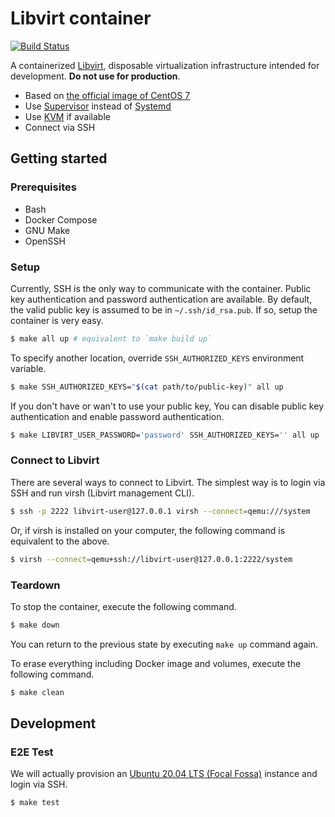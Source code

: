 # Libvirt container

[![Build Status](https://travis-ci.org/t13a/libvirt-container.svg?branch=master)](https://travis-ci.org/t13a/libvirt-container)

A containerized [Libvirt](https://libvirt.org/), disposable virtualization infrastructure intended for development. **Do not use for production**.

- Based on [the official image of CentOS 7](https://hub.docker.com/_/centos)
- Use [Supervisor](http://supervisord.org/) instead of [Systemd](https://freedesktop.org/wiki/Software/systemd/)
- Use [KVM](https://www.linux-kvm.org/page/Main_Page) if available
- Connect via SSH

## Getting started

### Prerequisites

- Bash
- Docker Compose
- GNU Make
- OpenSSH

### Setup

Currently, SSH is the only way to communicate with the container. Public key authentication and password authentication are available. By default, the valid public key is assumed to be in `~/.ssh/id_rsa.pub`. If so, setup the container is very easy.

```bash
$ make all up # equivalent to `make build up`
```

To specify another location, override `SSH_AUTHORIZED_KEYS` environment variable.

```bash
$ make SSH_AUTHORIZED_KEYS="$(cat path/to/public-key)" all up
```

If you don't have or wan't to use your public key, You can disable public key authentication and enable password authentication.

```bash
$ make LIBVIRT_USER_PASSWORD='password' SSH_AUTHORIZED_KEYS='' all up
```

### Connect to Libvirt

There are several ways to connect to Libvirt. The simplest way is to login via SSH and run virsh (Libvirt management CLI).

```bash
$ ssh -p 2222 libvirt-user@127.0.0.1 virsh --connect=qemu:///system
```

Or, if virsh is installed on your computer, the following command is equivalent to the above.

```bash
$ virsh --connect=qemu+ssh://libvirt-user@127.0.0.1:2222/system
```

### Teardown

To stop the container, execute the following command.

```bash
$ make down
```

You can return to the previous state by executing `make up` command again.

To erase everything including Docker image and volumes, execute the following command.

```bash
$ make clean
```

## Development

### E2E Test

We will actually provision an [Ubuntu 20.04 LTS (Focal Fossa)](https://cloud-images.ubuntu.com/focal/) instance and login via SSH.

```bash
$ make test
```
